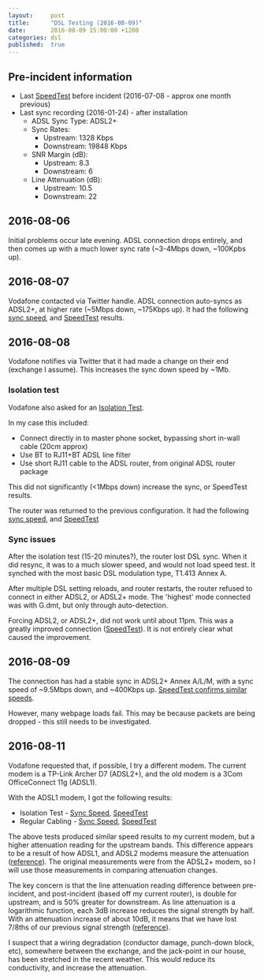 ```yaml
---
layout:     post
title:      "DSL Testing (2016-08-09)"
date:       2016-08-09 15:00:00 +1200
categories: dsl
published:  true
---
```


## Pre-incident information
* Last [SpeedTest](http://www.speedtest.net/my-result/5461434787) before incident (2016-07-08 - approx one month previous)
* Last sync recording (2016-01-24) - after installation
  * ADSL Sync Type: ADSL2+
  * Sync Rates:
    * Upstream: 1328 Kbps
    * Downstream: 19848 Kbps
  * SNR Margin (dB):
    * Upstream: 8.3
    * Downstream: 6
  * Line Attenuation (dB):
    * Upstream: 10.5
    * Downstream: 22


## 2016-08-06
Initial problems occur late evening.
ADSL connection drops entirely, and then comes up with a much lower sync rate (~3-4Mbps down, ~100Kpbs up).


## 2016-08-07
Vodafone contacted via Twitter handle.
ADSL connection auto-syncs as ADSL2+, at higher rate (~5Mbps down, ~175Kbps up).
It had the following [sync speed](https://pbs.twimg.com/media/CpOuGhIUMAAlSzg.jpg), and [SpeedTest](http://www.speedtest.net/my-result/5534293693) results.


## 2016-08-08
Vodafone notifies via Twitter that it had made a change on their end (exchange I assume).
This increases the sync down speed by ~1Mb.

### Isolation test
Vodafone also asked for an [Isolation Test](https://community.vodafone.co.nz/t5/Modems-Wi-Fi/Read-Me-Broadband-Troubleshooting-amp-Isolation-Test/td-p/90598).

In my case this included:

* Connect directly in to master phone socket, bypassing short in-wall cable (20cm approx)
* Use BT to RJ11+BT ADSL line filter
* Use short RJ11 cable to the ADSL router, from original ADSL router package

This did not significantly (<1Mbps down) increase the sync, or SpeedTest results.

The router was returned to the previous configuration.
It had the following [sync speed](https://s3-ap-southeast-2.amazonaws.com/neilramsay-public/dsl/2016-08-08_18-52-20.png), and [SpeedTest](http://www.speedtest.net/my-result/5536476887)


### Sync issues
After the isolation test (15-20 minutes?), the router lost DSL sync.
When it did resync, it was to a much slower speed, and would not load speed test.
It synched with the most basic DSL modulation type, T1.413 Annex A.

After multiple DSL setting reloads, and router restarts, the router refused to connect in either ADSL2, or ADSL2+ mode.
The 'highest' mode connected was with G.dmt, but only through auto-detection.

Forcing ADSL2, or ADSL2+, did not work until about 11pm.
This was a greatly improved connection ([SpeedTest](http://www.speedtest.net/my-result/5536926940)).
It is not entirely clear what caused the improvement.


## 2016-08-09
The connection has had a stable sync in ADSL2+ Annex A/L/M, with a sync speed of ~9.5Mbps down, and ~400Kbps up.
[SpeedTest confirms similar speeds](http://www.speedtest.net/my-result/5538689779).

However, many webpage loads fail. This may be because packets are being dropped - this still needs to be investigated.

## 2016-08-11
Vodafone requested that, if possible, I try a different modem.
The current modem is a TP-Link Archer D7 (ADSL2+), and the old modem is a 3Com OfficeConnect 11g (ADSL1).

With the ADSL1 modem, I got the following results:

* Isolation Test - [Sync Speed](https://s3-ap-southeast-2.amazonaws.com/neilramsay-public/dsl/2016-08-11_16-57-36.png), [SpeedTest](http://www.speedtest.net/my-result/5544419227)
* Regular Cabling - [Sync Speed](https://s3-ap-southeast-2.amazonaws.com/neilramsay-public/dsl/2016-08-11_16-46-57.png), [SpeedTest](http://www.speedtest.net/my-result/5544406812)

The above tests produced similar speed results to my current modem, but a higher attenuation reading for the upstream bands.
This difference appears to be a result of how ADSL1, and ADSL2 modems measure the attenuation ([reference](http://www.speedguide.net/faq/what-is-considered-good-dsl-line-attenuation-371)).
The original measurements were from the ADSL2+ modem, so I will use those measurements in comparing attenuation changes.

The key concern is that the line attenuation reading difference between pre-incident, and post-incident (based off my current router), is double for upstream, and is 50% greater for downstream.
As line attenuation is a logarithmic function, each 3dB increase reduces the signal strength by half.
With an attenuation increase of about 10dB, it means that we have lost 7/8ths of our previous signal strength ([reference](http://www.speedguide.net/faq/what-is-considered-good-dsl-line-attenuation-371)).

I suspect that a wiring degradation (conductor damage, punch-down block, etc), somewhere between the exchange, and the jack-point in our house, has been stretched in the recent weather.
This would reduce its conductivity, and increase the attenuation.
